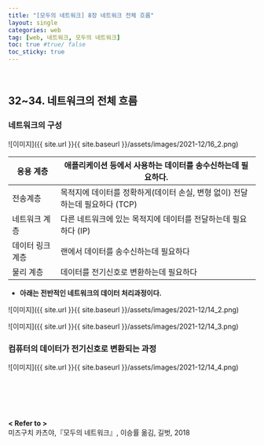 ```yaml
---
title: "[모두의 네트워크] 8장 네트워크 전체 흐름"
layout: single
categories: web
tag: [web, 네트워크, 모두의 네트워크]
toc: true #true/ false
toc_sticky: true
---
```



<br />

## 32~34. 네트워크의 전체 흐름

### 네트워크의 구성

![이미지]({{ site.url }}{{ site.baseurl }}/assets/images/2021-12/16_2.png)

| 응용 계층 | 애플리케이션 등에서 사용하는 데이터를 송수신하는데 필요하다. |
| --- | --- |
| 전송계층 | 목적지에 데이터를 정확하게(데이터 손실, 변형 없이) 전달하는데 필요하다 (TCP) |
| 네트워크 계층 | 다른 네트워크에 있는 목적지에 데이터를 전달하는데 필요하다 (IP) |
| 데이터 링크 계층 | 랜에서 데이터를 송수신하는데 필요하다 |
| 물리 계층 | 데이터를 전기신호로 변환하는데 필요하다 |
- **아래는 전반적인 네트워크의 데이터 처리과정이다.**

![이미지]({{ site.url }}{{ site.baseurl }}/assets/images/2021-12/14_2.png)

![이미지]({{ site.url }}{{ site.baseurl }}/assets/images/2021-12/14_3.png)

### 컴퓨터의 데이터가 전기신호로 변환되는 과정

![이미지]({{ site.url }}{{ site.baseurl }}/assets/images/2021-12/14_4.png)

<br /><br /><br /><br />

**< Refer to >**<br />
 미즈구치 카츠야,『모두의 네트워크』, 이승률 옮김, 길벗, 2018